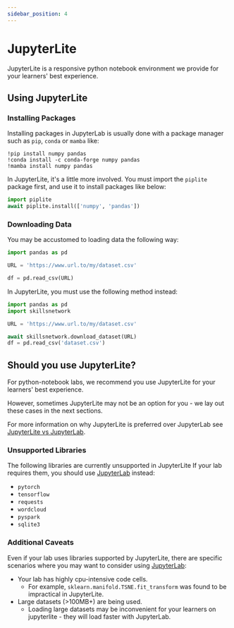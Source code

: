 ```yaml
---
sidebar_position: 4
---
```


# JupyterLite

JupyterLite is a responsive python notebook environment we provide for your learners' best experience.

## Using JupyterLite

### Installing Packages

Installing packages in JupyterLab is usually done with a package manager such as `pip`, `conda` or `mamba` like:

```
!pip install numpy pandas
!conda install -c conda-forge numpy pandas
!mamba install numpy pandas
```

In JupyterLite, it's a little more involved. You must import the `piplite` package first, and use it to install packages like below:

```python
import piplite
await piplite.install(['numpy', 'pandas'])
```

### Downloading Data

You may be accustomed to loading data the following way:

```python
import pandas as pd

URL = 'https://www.url.to/my/dataset.csv'

df = pd.read_csv(URL)
```

In JupyterLite, you must use the following method instead:

```python
import pandas as pd
import skillsnetwork

URL = 'https://www.url.to/my/dataset.csv'

await skillsnetwork.download_dataset(URL)
df = pd.read_csv('dataset.csv')
```

## Should you use JupyterLite?

For python-notebook labs, we recommend you use JupyterLite for your learners' best experience.

However, sometimes JupyterLite may not be an option for you - we lay out these cases in the next sections.

For more information on why JupyterLite is preferred over JupyterLab see [JupyterLite vs JupyterLab](./jupyterlite-vs-jupyterlab).

<!-- ### Supported libraries

Many popular python science libraries are compadible with JupyterLite:
 - `numpy`
 - `sklearn`
 - `scipy`
 - `pandas`
 - `matplotlib`
 - `plotly`
 - `seaborn`
 - And many more -->

### Unsupported Libraries

The following libraries are currently unsupported in JupyterLite
If your lab requires them, you should use [JupyterLab](./jupyterlab) instead:

 - `pytorch`
 - `tensorflow`
 - `requests`
 - `wordcloud`
 - `pyspark`
 - `sqlite3`

### Additional Caveats

Even if your lab uses libraries supported by JupyterLite, there are specific scenarios where you may want to consider using [JupyterLab](./jupyterlab):

 - Your lab has highly cpu-intensive code cells.
   - For example, `sklearn.manifold.TSNE.fit_transform` was found to be impractical in JupyterLite.
 - Large datasets (>100MB+) are being used.
   - Loading large datasets may be inconvenient for your learners on jupyterlite - they will load faster with JupyterLab.
